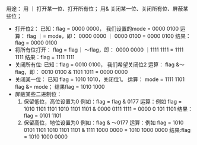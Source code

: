 
用途：
	用 ｜ 打开某一位、打开所有位；
	用& 关闭某一位、关闭所有位、屏蔽某些位；
	

- 打开位2：
	已知：flag = 0000 0000， 我们设置的mode = 0000 0100
	运算：
		flag ｜= mode，即：
		0000 0000
	  ｜  0000 0100
	   =  0000 0100
	 结果：flag = 0000 0100
- 将所有位打开：
	 flag = flag｜ ～flag，即：
	 0000 0000
	｜1111    1111
     = 1111    1111
     结果：flag = 1111 1111
- 关闭所有位:
	已知：flag = 0010 0100， 我们希望关闭位2
	运算：
		flag &～flag，即：
			0010 0100
		&	 1101   1011
		=     0000 0000
- 关闭某一位：
	已知 flag = 1010 1010，关闭位1。
	运算：
		mode = 1111 1101
		flag &= mode；
		结果flag = 1010 1000
- 屏蔽某些二进制位：
	1. 保留低位，高位设置为0
		例如：flag = flag & 0177
		运算：例如 flag = 1010 1101 1101
				1010 1101 1101
			&     0000 0111 1111
			=     0000 0 101 1101
		结果：flag = 0101 1101
	2. 保留高位，地位设置为0
		例如：flag & ～0177
		运算：例如 flag = 1010 0101 1101
				1010 1101 1101
			&     1111 1000 0000
			=     1010 1000 0000
		结果:flag = 1010 1000 0000

